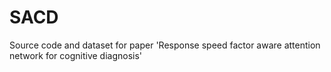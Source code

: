 # SACD
Source code and dataset for paper 'Response speed factor aware attention network for cognitive diagnosis'
